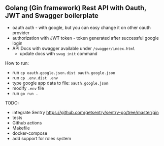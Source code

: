 Golang (Gin framework) Rest API with Oauth, JWT and Swagger boilerplate
-

- oauth auth - with google, but you can easy change it on other oauth provider
- authorization with JWT token - token generated after successful google login
- API Docs with swagger available under `/swagger/index.html`
    - update docs with `swag init` command

How to run:
- run `cp oauth.google.json.dist oauth.google.json`
- run `cp .env.dist .env`
- type google app data to file: `oauth.google.json`
- modify `.env` file
- run `go run .`

TODO:
- integrate Sentry https://github.com/getsentry/sentry-go/tree/master/gin
- tests
- Github actions
- Makefile
- docker-compose
- add support for roles system
